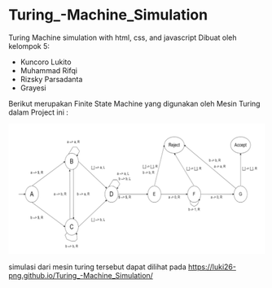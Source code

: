 # Turing_-Machine_Simulation
Turing Machine simulation with html, css, and javascript
Dibuat oleh kelompok 5:
- Kuncoro Lukito
- Muhammad Rifqi
- Rizsky Parsadanta
- Grayesi

Berikut merupakan Finite State Machine yang digunakan oleh Mesin Turing dalam Project ini :

![control portion FSM](image/FSM.jpg) 

simulasi dari mesin turing tersebut dapat dilihat pada https://luki26-png.github.io/Turing_-Machine_Simulation/